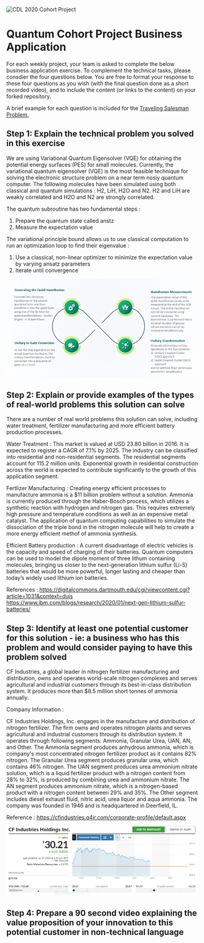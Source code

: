 ![CDL 2020 Cohort Project](../figures/CDL_logo.jpg)
# Quantum Cohort Project Business Application

For each weekly project, your team is asked to complete the below business application exercise.
To complement the technical tasks, please consdier the four questions below.
You are free to format your response to these four questions as you wish (with the final question done as a short recorded video), and to include
the content (or links to the content) on your forked repository.

A brief example for each question is included for the 
[Traveling Salesman Problem.](https://en.wikipedia.org/wiki/Travelling_salesman_problem)

## Step 1: Explain the technical problem you solved in this exercise

We are using Variational Quantum Eigensolver (VQE) for obtaining the potential energy surfaces (PES) for small molecules. Currently, the variational quantum eigensolver (VQE) is the most feasible technique for solving the electronic structure problem on a near term nosiy quantum computer. The following molecules have been simulated using both classical and quantum simulations : H2, LiH, H2O and N2. H2 and LiH are weakly correlated and H2O and N2 are strongly correlated.

The quantum subroutine has two fundamental steps :
1) Prepare the quantum state called anstz
2) Measure the expectation value

The variational principle bound allows us to use classical computation to run an optimization loop to find their eigenvalue :
1) Use a classical, non-linear optimizer to minimize the expectation value by varying ansatz parameters
2) Iterate until convergence

![VQE](VQE_Diagram.PNG)

## Step 2: Explain or provide examples of the types of real-world problems this solution can solve

There are a number of real world problems this solution can solve, including water treatment, fertilizer manufacturing and more efficient battery production processes.

Water Treatment : This market is valued at USD 23.80 billion in 2016. It is expected to register a CAGR of 7.1% by 2025. The industry can be classified into residential and non-residential segments. The residential segments account for 115.2 million units. Exponential growth in residential construction across the world is expected to contribute significantly to the growth of this application segment.

Fertlizer Manufacturing : Creating energy efficient processes to manufacture ammonia is a $11 billion problem without a solution. Ammonia is currently produced through the Haber-Bosch process, which utilizes a synthetic reaction with hydrogen and nitrogen gas. This requires extremely high pressure and temperature conditions as well as an expensive metal catalyst. The application of quantum computing capabilities to simulate the dissociation of the triple bond in the nitrogen molecule will help to create a more energy efficient methof of ammonia synthesis.

Efficient Battery production : A current disadvantage of electric vehicles is the capacity and speed of charging of their batteries. Quantum computers can be used to model the dipole moment of three lithum containing molecules, bringing us closer to the next-generation lithium sulfur (Li-S) batteries that would be more powerful, longer lasting and cheaper than today’s widely used lithium ion batteries.

References :
https://digitalcommons.dartmouth.edu/cgi/viewcontent.cgi?article=1031&context=dujs
https://www.ibm.com/blogs/research/2020/01/next-gen-lithium-sulfur-batteries/

## Step 3: Identify at least one potential customer for this solution - ie: a business who has this problem and would consider paying to have this problem solved

CF Industries, a global leader in nitrogen fertilizer manufacturing and distribution, owns and operates world-scale nitrogen complexes and serves agricultural and industrial customers through its best-in-class distribution system. It produces more than $8.5 million short tonnes of ammonia annually.

Company Information :

CF Industries Holdings, Inc. engages in the manufacture and distribution of nitrogen fertilizer. The firm owns and operates nitrogen plants and serves agricultural and industrial customers through its distribution system. It operates through following segments: Ammonia, Granular Urea, UAN, AN, and Other. The Ammonia segment produces anhydrous ammonia, which is company's most concentrated nitrogen fertilizer product as it contains 82% nitrogen. The Granular Urea segment produces granular urea, which contains 46% nitrogen. The UAN segment produces urea ammonium nitrate solution, which is a liquid fertilizer product with a nitrogen content from 28% to 32%, is produced by combining urea and ammonium nitrate. The AN segment produces ammonium nitrate, which is a nitrogen-based product with a nitrogen content between 29% and 35%. The Other segment includes diesel exhaust fluid, nitric acid, urea liquor and aqua ammonia. The company was founded in 1946 and is headquartered in Deerfield, IL.

Reference : https://cfindustries.q4ir.com/corporate-profile/default.aspx

![CFIndustries](CFIndustries.PNG)

## Step 4: Prepare a 90 second video explaining the value proposition of your innovation to this potential customer in non-technical language


